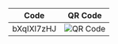 | Code | QR Code |
|------|---------|
| bXqIXl7zHJ | ![QR Code](https://api.qrserver.com/v1/create-qr-code/?size=150x150&data=bXqIXl7zHJ) |
